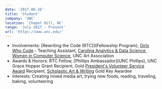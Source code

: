 ```yaml
---
date: '2017-06-26'
title: 'Student'
company: 'UNC'
location: 'Chapel Hill, NC'
range: 'July 2017 - Present'
url: 'https://www.unc.edu/'
---
```


- Involvements: [Rewriting the Code (RTC)](Fellowship Program), [Girls Who Code](http://girlswhocode.web.unc.edu/) - Teaching Assistant, [Carolina Analytics & Data Science](https://carolinadata.unc.edu/), [Women in Computer Science](http://uncwics.web.unc.edu/about/), UNC Art Association
- Awards & Honors: RTC Fellow, [Phillips Ambassador](UNC Phillips), UNC Grace Hopper Grant Recipient, Gold [President's Volunteer Service Award](https://www.presidentialserviceawards.gov/) Recipient, [Scholastic Art & Writing](https://www.barton.edu/barton-hosts-the-2017-scholastic-art-awards-for-easterncentral-n-c-region/) Gold Key Awardee
- Interests: Creating mixed media art, trying new foods, reading, traveling, baking, volunteering
